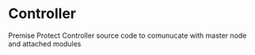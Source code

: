 # Controller
Premise Protect Controller source code to comunucate with master node and attached modules
